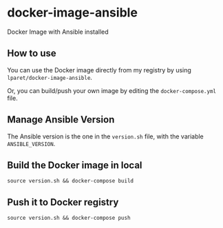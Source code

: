 # docker-image-ansible

Docker Image with Ansible installed

## How to use

You can use the Docker image directly from my registry by using `lparet/docker-image-ansible`.

Or, you can build/push your own image by editing the `docker-compose.yml` file.

## Manage Ansible Version

The Ansible version is the one in the `version.sh` file, with the variable `ANSIBLE_VERSION`.

## Build the Docker image in local

`source version.sh && docker-compose build`

## Push it to Docker registry

`source version.sh && docker-compose push`
